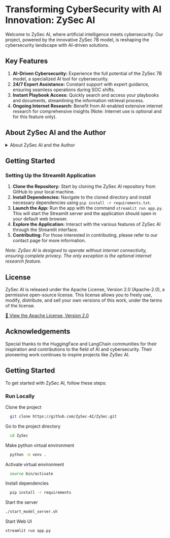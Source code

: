# Transforming CyberSecurity with AI Innovation: ZySec AI

Welcome to ZySec AI, where artificial intelligence meets cybersecurity. Our project, powered by the innovative ZySec 7B model, is reshaping the cybersecurity landscape with AI-driven solutions.

## Key Features

1. **AI-Driven Cybersecurity:** Experience the full potential of the ZySec 7B model, a specialized AI tool for cybersecurity.
2. **24/7 Expert Assistance:** Constant support with expert guidance, ensuring seamless operations during SOC shifts.
3. **Instant Playbook Access:** Quickly search and access your playbooks and documents, streamlining the information retrieval process.
4. **Ongoing Internet Research:** Benefit from AI-enabled extensive internet research for comprehensive insights (Note: Internet use is optional and for this feature only).

## About ZySec AI and the Author

<details>
<summary>About ZySec AI and the Author</summary>

### About ZySec AI

ZySec AI leads the charge in integrating **Cyber Security with Artificial Intelligence**. Our vision is to transform how security professionals leverage technology. ZySec AI is more than just a tool; it is a holistic approach to enhancing security operations, merging AI's innovative power with the unique challenges of cybersecurity, while prioritizing privacy.

- [🔗 View Our Road Map](https://github.com/ZySec-AI/ZySec/blob/main/roadmap.md)
- [🔗 Explore the Project on GitHub](https://github.com/ZySec-AI/ZySec.git)
- [🔗 Contact Us](https://docs.google.com/forms/d/e/1FAIpQLSdkqIjQUoUOorsWXVzgQhJ-vbp1OpN1ZI0u3u8fK_o-UxII2w/viewform)

### ZySec 7B Model

**ZySec 7B**, the cornerstone of ZySec AI, is built on HuggingFace's Zephyr language model series. Custom-designed for cybersecurity, it offers an expert level of knowledge and insights. The model is extensively trained across more than 30 unique domains, ensuring its effectiveness and reliability in the cybersecurity field.

- [🔗 Checkout Model on HuggingFace](https://huggingface.co/aihub-app/ZySec-7B-v1)

### About the Author - Venkatesh Siddi

**Venkatesh Siddi** is a notable expert in cybersecurity, integrating **Artificial Intelligence and Machine Learning** into complex security challenges. His expertise extends to big data, cloud security, and innovative technology design.

- [🔗 Connect with Venkatesh on LinkedIn](https://www.linkedin.com/in/venkycs/)

</details>

## Getting Started

### Setting Up the Streamlit Application

1. **Clone the Repository:** Start by cloning the ZySec AI repository from GitHub to your local machine.
2. **Install Dependencies:** Navigate to the cloned directory and install necessary dependencies using `pip install -r requirements.txt`.
3. **Launch the App:** Run the app with the command `streamlit run app.py`. This will start the Streamlit server and the application should open in your default web browser.
4. **Explore the Application:** Interact with the various features of ZySec AI through the Streamlit interface.
5. **Contributing:** For those interested in contributing, please refer to our contact page for more information.

*Note: ZySec AI is designed to operate without internet connectivity, ensuring complete privacy. The only exception is the optional internet research feature.*

## License

ZySec AI is released under the Apache License, Version 2.0 (Apache-2.0), a permissive open-source license. This license allows you to freely use, modify, distribute, and sell your own versions of this work, under the terms of the license.

[🔗 View the Apache License, Version 2.0](https://www.apache.org/licenses/LICENSE-2.0)

## Acknowledgements

Special thanks to the HuggingFace and LangChain communities for their inspiration and contributions to the field of AI and cybersecurity. Their pioneering work continues to inspire projects like ZySec AI.

## Getting Started

To get started with ZySec AI, follow these steps:



### Run Locally

Clone the project

```bash
  git clone https://github.com/ZySec-AI/ZySec.git
```

Go to the project directory

```bash
  cd ZySec
```
Make python virtual environment

```bash
  python -m venv .
```

Activate virtual environment

```bash
  source bin/activate
```

Install dependencies

```bash
  pip install -r requirements
```

Start the server

```bash
./start_model_server.sh
```

Start Web UI

```bash
streamlit run app.py